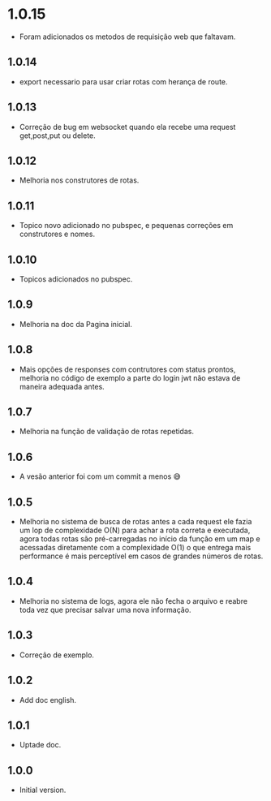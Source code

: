 # 1.0.15

- Foram adicionados os metodos de requisição web que faltavam.

## 1.0.14

- export necessario para usar criar rotas com herança de route.

## 1.0.13

- Correção de bug em websocket quando ela recebe uma request get,post,put ou delete.

## 1.0.12

- Melhoria nos construtores de rotas.

## 1.0.11

- Topico novo adicionado no pubspec, e pequenas correções em construtores e nomes.

## 1.0.10

- Topicos adicionados no pubspec.

## 1.0.9

- Melhoria na doc da Pagina inicial.

## 1.0.8

- Mais opções de responses com contrutores com status prontos, melhoria no código de exemplo a parte do login jwt não estava de maneira adequada antes.

## 1.0.7

- Melhoria na função de validação de rotas repetidas.

## 1.0.6

- A vesão anterior foi com um commit a menos 😅

## 1.0.5

- Melhoria no sistema de busca de rotas antes a cada request ele fazia um lop de complexidade O(N) para achar a rota correta e executada, agora todas rotas são pré-carregadas no início da função em um map e acessadas diretamente com a complexidade O(1) o que entrega mais performance é mais perceptível em casos de grandes números de rotas.

## 1.0.4

- Melhoria no sistema de logs, agora ele não fecha o arquivo e reabre toda vez que precisar salvar uma nova informação.

## 1.0.3

- Correção de exemplo.

## 1.0.2

- Add doc english.

## 1.0.1

- Uptade doc.

## 1.0.0

- Initial version.
